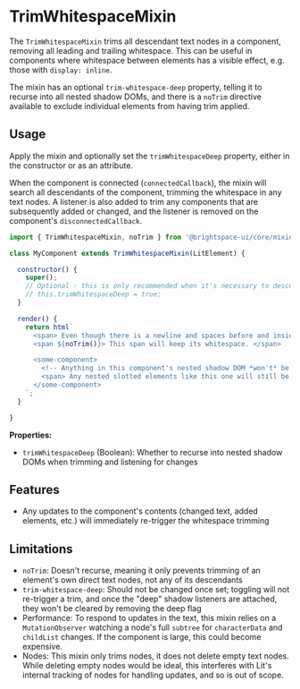# TrimWhitespaceMixin

The `TrimWhitespaceMixin` trims all descendant text nodes in a component, removing all leading and trailing whitespace. This can be useful in components where whitespace between elements has a visible effect, e.g. those with `display: inline`.

The mixin has an optional `trim-whitespace-deep` property, telling it to recurse into all nested shadow DOMs, and there is a `noTrim` directive available to exclude individual elements from having trim applied.

## Usage

Apply the mixin and optionally set the `trimWhitespaceDeep` property, either in the constructor or as an attribute.

When the component is connected (`connectedCallback`), the mixin will search all descendants of the component, trimming the whitespace in any text nodes. A listener is also added to trim any components that are subsequently added or changed, and the listener is removed on the component's `disconnectedCallback`.

```js
import { TrimWhitespaceMixin, noTrim } from '@brightspace-ui/core/mixins/trim-whitespace/trim-whitespace-mixin.js';

class MyComponent extends TrimWhitespaceMixin(LitElement) {

  constructor() {
    super();
    // Optional - this is only recommended when it's necessary to descend into nested shadow DOMs.
    // this.trimWhitespaceDeep = true;
  }

  render() {
    return html`
      <span> Even though there is a newline and spaces before and inside this span, they will not show up when rendered. </span>
      <span ${noTrim()}> This span will keep its whitespace. </span>

      <some-component>
        <!-- Anything in this component's nested shadow DOM *won't* be trimmed unless trim-whitespace-deep is true. -->
        <span> Any nested slotted elements like this one will still be trimmed. </span>
      </some-component>
    `;
  }

}
```

**Properties:**

- `trimWhitespaceDeep` (Boolean): Whether to recurse into nested shadow DOMs when trimming and listening for changes

## Features

- Any updates to the component's contents (changed text, added elements, etc.) will immediately re-trigger the whitespace trimming

## Limitations

- `noTrim`: Doesn't recurse, meaning it only prevents trimming of an element's own direct text nodes, not any of its descendants
- `trim-whitespace-deep`: Should not be changed once set; toggling will not re-trigger a trim, and once the "deep" shadow listeners are attached, they won't be cleared by removing the deep flag
- Performance: To respond to updates in the text, this mixin relies on a `MutationObserver` watching a node's full `subtree` for `characterData` and `childList` changes. If the component is large, this could become expensive.
- Nodes: This mixin only trims nodes, it does not delete empty text nodes. While deleting empty nodes would be ideal, this interferes with Lit's internal tracking of nodes for handling updates, and so is out of scope.
